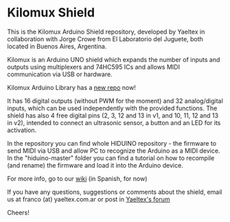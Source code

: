 # Kilomux Shield
This is the Kilomux Arduino Shield repository, developed by Yaeltex in collaboration with Jorge Crowe from El Laboratorio del Juguete, both located in Buenos Aires, Argentina.

Kilomux is an Arduino UNO shield which expands the number of inputs and outputs using multiplexers and 74HC595 ICs and allows MIDI communication via USB or hardware.

Kilomux Arduino Library has a [new repo](https://github.com/Yaeltex/kilomux-arduino-library) now!


It has 16 digital outputs (without PWM for the moment) and 32 analog/digital inputs, which can be used independently with the provided functions. 
The shield has also 4 free digital pins (2, 3, 12 and 13 in v1, and 10, 11, 12 and 13 in v2), intended to connect an ultrasonic sensor, a button and an LED for its activation.

In the repository you can find whole HIDUINO repository - the firmware to send MIDI via USB and allow PC to recognize the Arduino as a MIDI device. In the "hiduino-master" folder you can find a tutorial on how to recompile (and rename) the firmware and load it into the Arduino device.

For more info, go to our [wiki](https://wiki.yaeltex.com/?nocache=1#.C2.B7_Kilomux_Shield) (in Spanish, for now)

If you have any questions, suggestions or comments about the shield, email us at franco (at) yaeltex.com.ar or post in [Yaeltex's forum](http://forum.yaeltex.com)

Cheers!

